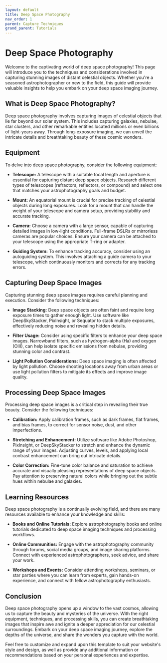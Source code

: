```yaml
---
layout: default
title: Deep Space Photography
nav_order: 1
parent: Capture Techniques
grand_parent: Tutorials
---
```


# Deep Space Photography

Welcome to the captivating world of deep space photography! This page will introduce you to the techniques and considerations involved in capturing stunning images of distant celestial objects. Whether you're a seasoned astrophotographer or new to the field, this guide will provide valuable insights to help you embark on your deep space imaging journey.

## What is Deep Space Photography?

Deep space photography involves capturing images of celestial objects that lie far beyond our solar system. This includes capturing galaxies, nebulae, star clusters, and other remarkable entities located millions or even billions of light-years away. Through long-exposure imaging, we can unveil the intricate details and breathtaking beauty of these cosmic wonders.

## Equipment

To delve into deep space photography, consider the following equipment:

- **Telescope:** A telescope with a suitable focal length and aperture is essential for capturing distant deep space objects. Research different types of telescopes (refractors, reflectors, or compound) and select one that matches your astrophotography goals and budget.

- **Mount:** An equatorial mount is crucial for precise tracking of celestial objects during long exposures. Look for a mount that can handle the weight of your telescope and camera setup, providing stability and accurate tracking.

- **Camera:** Choose a camera with a large sensor, capable of capturing detailed images in low-light conditions. Full-frame DSLRs or mirrorless cameras are popular choices. Ensure your camera can be attached to your telescope using the appropriate T-ring or adapter.

- **Guiding System:** To enhance tracking accuracy, consider using an autoguiding system. This involves attaching a guide camera to your telescope, which continuously monitors and corrects for any tracking errors.

## Capturing Deep Space Images

Capturing stunning deep space images requires careful planning and execution. Consider the following techniques:

- **Image Stacking:** Deep space objects are often faint and require long exposure times to gather enough light. Use software like DeepSkyStacker, PixInsight, or Sequator to stack multiple exposures, effectively reducing noise and revealing hidden details.

- **Filter Usage:** Consider using specific filters to enhance your deep space images. Narrowband filters, such as hydrogen-alpha (Ha) and oxygen (OIII), can help isolate specific emissions from nebulae, providing stunning color and contrast.

- **Light Pollution Considerations:** Deep space imaging is often affected by light pollution. Choose shooting locations away from urban areas or use light pollution filters to mitigate its effects and improve image quality.

## Processing Deep Space Images

Processing deep space images is a critical step in revealing their true beauty. Consider the following techniques:

- **Calibration:** Apply calibration frames, such as dark frames, flat frames, and bias frames, to correct for sensor noise, dust, and other imperfections.

- **Stretching and Enhancement:** Utilize software like Adobe Photoshop, PixInsight, or DeepSkyStacker to stretch and enhance the dynamic range of your images. Adjusting curves, levels, and applying local contrast enhancement can bring out intricate details.

- **Color Correction:** Fine-tune color balance and saturation to achieve accurate and visually pleasing representations of deep space objects. Pay attention to preserving natural colors while bringing out the subtle hues within nebulae and galaxies.

## Learning Resources

Deep space photography is a continually evolving field, and there are many resources available to enhance your knowledge and skills:

- **Books and Online Tutorials:** Explore astrophotography books and online tutorials dedicated to deep space imaging techniques and processing workflows.

- **Online Communities:** Engage with the astrophotography community through forums, social media groups, and image sharing platforms. Connect with experienced astrophotographers, seek advice, and share your work.

- **Workshops and Events:** Consider attending workshops, seminars, or star parties where you can learn from experts, gain hands-on experience, and connect with fellow astrophotography enthusiasts.

## Conclusion

Deep space photography opens up a window to the vast cosmos, allowing us to capture the beauty and mysteries of the universe. With the right equipment, techniques, and processing skills, you can create breathtaking images that inspire awe and ignite a deeper appreciation for our celestial surroundings. Embark on your deep space imaging journey, explore the depths of the universe, and share the wonders you capture with the world.

Feel free to customize and expand upon this template to suit your website's style and design, as well as provide any additional information or recommendations based on your personal experiences and expertise.

